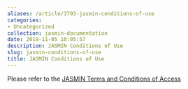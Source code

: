```yaml
---
aliases: /article/3793-jasmin-conditions-of-use
categories:
- Uncategorized
collection: jasmin-documentation
date: 2019-11-05 10:05:57
description: JASMIN Conditions of Use
slug: jasmin-conditions-of-use
title: JASMIN Conditions of Use
---
```


Please refer to the [JASMIN Terms and Conditions of
Access](https://accounts.jasmin.ac.uk/account/conditions/)


